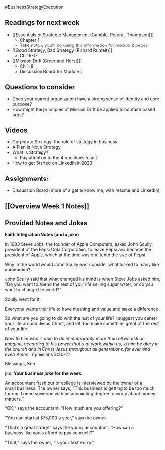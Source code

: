 #BusinessStrategyExecution
## Readings for next week
- [[Essentials of Strategic Management (Gamble, Peteraf, Thompson)]]
	- Chapter 1
	- Take notes; you'll be using this information for module 2 paper
- [[Good Strategy, Bad Strategy (Richard Rumelt)]]
	- Ch 16-17
- [[Mission Drift (Greer and Horst)]]
	- Ch 1-8
	- Discussion Board for Module 2

## Questions to consider
- Does your current organization have a strong sense of identity and core purpose?
- How might the principles of Mission Drift be applied to nonfaith based orgs?

## Videos
- Corporate Strategy: the role of strategy in business
- A Plan is Not a Strategy
- What is Strategy?
	- Pay attention to the 4 questions to ask
- How to get Started on LinkedIn in 2023

## Assignments:
- Discussion Board (more of a get to know me, with resume and LinkedIn)

## [[Overview Week 1 Notes]]

## Provided Notes and Jokes
**Faith Integration Notes (and a joke)**

In 1983 Steve Jobs, the founder of Apple Computers, asked John Scully, president of the Pepsi Cola Corporation, to leave Pepsi and become the president of Apple, which at the time was one tenth the size of Pepsi.

Why in the world would John Scully ever consider what looked to many like a demotion? 

John Scully said that what changed his mind is when Steve Jobs asked him, "Do you want to spend the rest of your life selling sugar water, or do you want to change the world?"

Scully went for it.

Everyone wants their life to have meaning and value and make a difference.

So what are you going to do with the rest of your life? I suggest you center your life around Jesus Christ, and let God make something great of the rest of your life.

_Now to him who is able to do immeasurably more than all we ask or imagine, according to his power that is at work within us, to him be glory in the church and in Christ Jesus throughout all generations, for ever and ever! Amen._  Ephesians 3:20-21

Blessings, Ken

p.s. **Your business joke for the week:**

An accountant fresh out of college is interviewed by the owner of a small business. The owner says, "This business is getting to be too much for me. I need someone with an accounting degree to worry about money matters.”

“OK,” says the accountant. “How much are you offering?”

“You can start at $75,000 a year,” says the owner.

“That’s a great salary!” says the young accountant. “How can a business like yours afford to pay so much?”

“That,” says the owner, “is your first worry.”